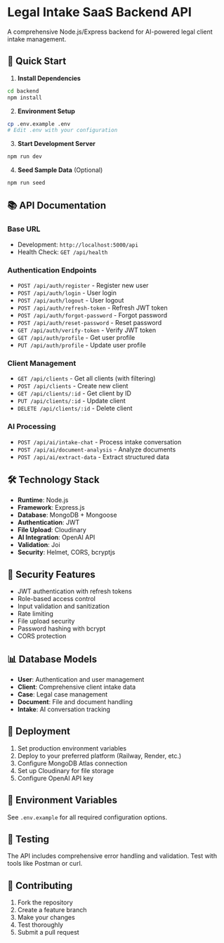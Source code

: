 # Legal Intake SaaS Backend API

A comprehensive Node.js/Express backend for AI-powered legal client intake management.

## 🚀 Quick Start

1. **Install Dependencies**
```bash
cd backend
npm install
```

2. **Environment Setup**
```bash
cp .env.example .env
# Edit .env with your configuration
```

3. **Start Development Server**
```bash
npm run dev
```

4. **Seed Sample Data** (Optional)
```bash
npm run seed
```

## 📚 API Documentation

### Base URL
- Development: `http://localhost:5000/api`
- Health Check: `GET /api/health`

### Authentication Endpoints
- `POST /api/auth/register` - Register new user
- `POST /api/auth/login` - User login
- `POST /api/auth/logout` - User logout
- `POST /api/auth/refresh-token` - Refresh JWT token
- `POST /api/auth/forgot-password` - Forgot password
- `POST /api/auth/reset-password` - Reset password
- `GET /api/auth/verify-token` - Verify JWT token
- `GET /api/auth/profile` - Get user profile
- `PUT /api/auth/profile` - Update user profile

### Client Management
- `GET /api/clients` - Get all clients (with filtering)
- `POST /api/clients` - Create new client
- `GET /api/clients/:id` - Get client by ID
- `PUT /api/clients/:id` - Update client
- `DELETE /api/clients/:id` - Delete client

### AI Processing
- `POST /api/ai/intake-chat` - Process intake conversation
- `POST /api/ai/document-analysis` - Analyze documents
- `POST /api/ai/extract-data` - Extract structured data

## 🛠️ Technology Stack

- **Runtime**: Node.js
- **Framework**: Express.js
- **Database**: MongoDB + Mongoose
- **Authentication**: JWT
- **File Upload**: Cloudinary
- **AI Integration**: OpenAI API
- **Validation**: Joi
- **Security**: Helmet, CORS, bcryptjs

## 🔐 Security Features

- JWT authentication with refresh tokens
- Role-based access control
- Input validation and sanitization
- Rate limiting
- File upload security
- Password hashing with bcrypt
- CORS protection

## 📊 Database Models

- **User**: Authentication and user management
- **Client**: Comprehensive client intake data
- **Case**: Legal case management
- **Document**: File and document handling
- **Intake**: AI conversation tracking

## 🚀 Deployment

1. Set production environment variables
2. Deploy to your preferred platform (Railway, Render, etc.)
3. Configure MongoDB Atlas connection
4. Set up Cloudinary for file storage
5. Configure OpenAI API key

## 📝 Environment Variables

See `.env.example` for all required configuration options.

## 🧪 Testing

The API includes comprehensive error handling and validation. Test with tools like Postman or curl.

## 🤝 Contributing

1. Fork the repository
2. Create a feature branch
3. Make your changes
4. Test thoroughly
5. Submit a pull request